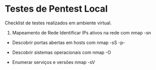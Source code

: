 # Testes de Pentest Local
Checklist de testes realizados em ambiente virtual.
  1. Mapeamento de Rede
 Identificar IPs ativos na rede com nmap -sn

 - Descobrir portas abertas em hosts com nmap -sS -p-

 - Descobrir sistemas operacionais com nmap -O

 - Enumerar serviços e versões nmap -sV

